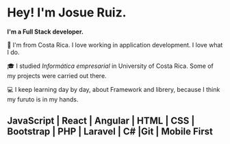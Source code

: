 # Hey! I'm Josue Ruiz.
**I'm a Full Stack developer.**

💬 I'm from Costa Rica. I love working in application development. I love what I do.

🎓 I studied *Informática empresarial* in University of Costa Rica. Some of my projects were carried out there.

💻 I keep learning day by day, about Framework and librery, because I think my furuto is in my hands.



 ## **JavaScript | React | Angular | HTML | CSS | Bootstrap | PHP | Laravel | C# |Git | Mobile First**

<!--
**JRuiz28/JRuiz28** is a ✨ _special_ ✨ repository because its `README.md` (this file) appears on your GitHub profile.

Here are some ideas to get you started:

- 🔭 I’m currently working on ...
- 🌱 I’m currently learning ...
- 👯 I’m looking to collaborate on ...
- 🤔 I’m looking for help with ...
- 💬 Ask me about ...
- 📫 How to reach me: ...
- 😄 Pronouns: ...
- ⚡ Fun fact: ...
-->
